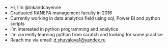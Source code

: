 - Hi, I’m @inkandcayenne
- Graduated RANEPA management faculty in 2016
- Currently working in data analytics field using sql, Power BI and python scripts
- I’m interested in python programming and analytics
- I’m currently learning python from scratch and looking for some practice
- Reach me via email: d.shuvalova1@yandex.ru

<!---
inkandcayenne/inkandcayenne is a ✨ special ✨ repository because its `README.md` (this file) appears on your GitHub profile.
You can click the Preview link to take a look at your changes.
--->
